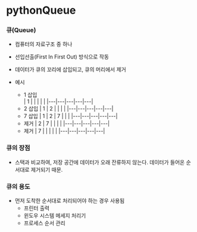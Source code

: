 # pythonQueue

### 큐(Queue)

  * 컴퓨터의 자료구조 중 하나
  * 선입선출(First In First Out) 방식으로 작동
  * 데이터가 큐의 꼬리에 삽입되고, 큐의 머리에서 제거
 
  * 예시
     * 1 삽입     
        | 1 |  |  |  |   |
        |---|---|---|---|---|
     * 2 삽입
        | 1 | 2 |  |  |   |
        |---|---|---|---|---|
     * 7 삽입
        | 1 | 2 | 7 |  |   |
        |---|---|---|---|---|
     * 제거
        | 2 | 7 |  |  |   |
        |---|---|---|---|---|
     * 제거
        | 7 |  |  |  |   |
        |---|---|---|---|---|
  
### 큐의 장점
  
  * 스택과 비교하여, 저장 공간에 데이터가 오래 잔류하지 않는다. 데이터가 들어온 순서대로 제거되기 때문.
  
### 큐의 용도
  
  * 먼저 도착한 순서대로 처리되어야 하는 경우 사용됨
     * 프린터 출력
     * 윈도우 시스템 메세지 처리기
     * 프로세스 순서 관리
